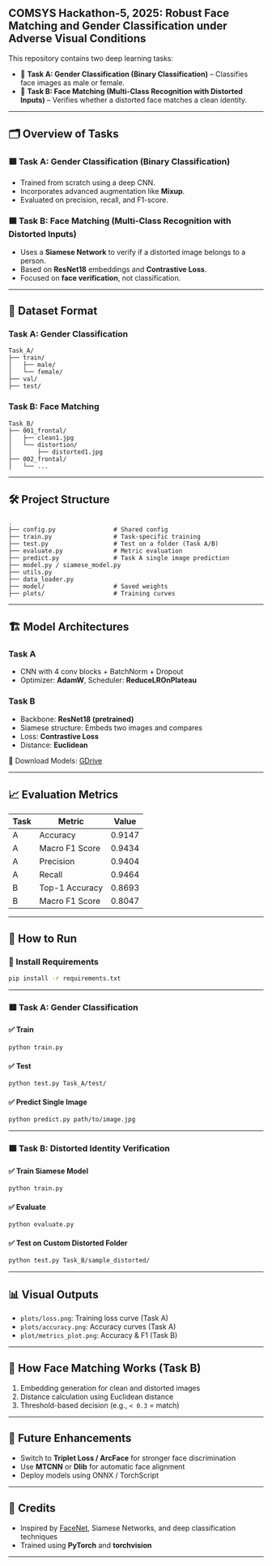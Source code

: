 ## COMSYS Hackathon-5, 2025: Robust Face Matching and Gender Classification under Adverse Visual Conditions

This repository contains two deep learning tasks:

* 🧠 **Task A: Gender Classification (Binary Classification)** – Classifies face images as male or female.
* 🧠 **Task B: Face Matching (Multi-Class Recognition with Distorted Inputs)** – Verifies whether a distorted face matches a clean identity.

---

## 🗂️ Overview of Tasks

### 🟩 Task A: Gender Classification (Binary Classification)

* Trained from scratch using a deep CNN.
* Incorporates advanced augmentation like **Mixup**.
* Evaluated on precision, recall, and F1-score.

### 🟦 Task B: Face Matching (Multi-Class Recognition with Distorted Inputs)

* Uses a **Siamese Network** to verify if a distorted image belongs to a person.
* Based on **ResNet18** embeddings and **Contrastive Loss**.
* Focused on **face verification**, not classification.

---

## 📁 Dataset Format

### Task A: Gender Classification

```
Task_A/
├── train/
│   ├── male/
│   └── female/
├── val/
├── test/
```

### Task B: Face Matching

```
Task_B/
├── 001_frontal/
│   ├── clean1.jpg
│   └── distortion/
│       ├── distorted1.jpg
├── 002_frontal/
│   └── ...
```

---

## 🛠️ Project Structure

```
.
├── config.py                # Shared config
├── train.py                 # Task-specific training
├── test.py                  # Test on a folder (Task A/B)
├── evaluate.py              # Metric evaluation
├── predict.py               # Task A single image prediction
├── model.py / siamese_model.py
├── utils.py
├── data_loader.py
├── model/                   # Saved weights
├── plots/                   # Training curves
```

---

## 🏗️ Model Architectures

### Task A

* CNN with 4 conv blocks + BatchNorm + Dropout
* Optimizer: **AdamW**, Scheduler: **ReduceLROnPlateau**

### Task B

* Backbone: **ResNet18 (pretrained)**
* Siamese structure: Embeds two images and compares
* Loss: **Contrastive Loss**
* Distance: **Euclidean**

🤖 Download Models: [GDrive](https://drive.google.com/drive/folders/1xFb0cbJIsA0FSbcAoAZRu9ZpZyn6mp2_)

---

## 📈 Evaluation Metrics

| Task | Metric         | Value  |
| ---- | -------------- | ------ |
| A    | Accuracy       | 0.9147 |
| A    | Macro F1 Score | 0.9434 |
| A    | Precision      | 0.9404 |
| A    | Recall         | 0.9464 |
| B    | Top-1 Accuracy | 0.8693 |
| B    | Macro F1 Score | 0.8047 |

---

## 🚀 How to Run

### 🔧 Install Requirements

```bash
pip install -r requirements.txt
```

---

### 🟩 Task A: Gender Classification

#### ✅ Train

```bash
python train.py
```

#### ✅ Test

```bash
python test.py Task_A/test/
```

#### ✅ Predict Single Image

```bash
python predict.py path/to/image.jpg
```

---

### 🟦 Task B: Distorted Identity Verification

#### ✅ Train Siamese Model

```bash
python train.py
```

#### ✅ Evaluate

```bash
python evaluate.py
```

#### ✅ Test on Custom Distorted Folder

```bash
python test.py Task_B/sample_distorted/
```

---

## 📊 Visual Outputs

* `plots/loss.png`: Training loss curve (Task A)
* `plots/accuracy.png`: Accuracy curves (Task A)
* `plot/metrics_plot.png`: Accuracy & F1 (Task B)

---

## 🧪 How Face Matching Works (Task B)

1. Embedding generation for clean and distorted images
2. Distance calculation using Euclidean distance
3. Threshold-based decision (e.g., `< 0.3` = match)

---

## 🧠 Future Enhancements

* Switch to **Triplet Loss / ArcFace** for stronger face discrimination
* Use **MTCNN** or **Dlib** for automatic face alignment
* Deploy models using ONNX / TorchScript

---

## 🙌 Credits

* Inspired by [FaceNet](https://arxiv.org/abs/1503.03832), Siamese Networks, and deep classification techniques
* Trained using **PyTorch** and **torchvision**

---
